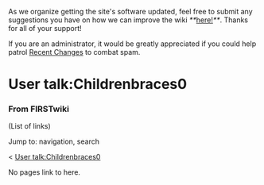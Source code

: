 As we organize getting the site's software updated, feel free to submit any
suggestions you have on how we can improve the wiki
_**_[here!](/index.php/User:Hallry/Suggestions "User:Hallry/Suggestions"
)_**_. Thanks for all of your support!

If you are an administrator, it would be greatly appreciated if you could help
patrol [Recent Changes](/index.php/Special:Recentchanges
"Special:Recentchanges" ) to combat spam.

# User talk:Childrenbraces0

### From FIRSTwiki

(List of links)

Jump to: navigation, search

&lt; [User
talk:Childrenbraces0](/index.php?title=User_talk:Childrenbraces0&redirect=no
"User talk:Childrenbraces0" )  

No pages link to here.

